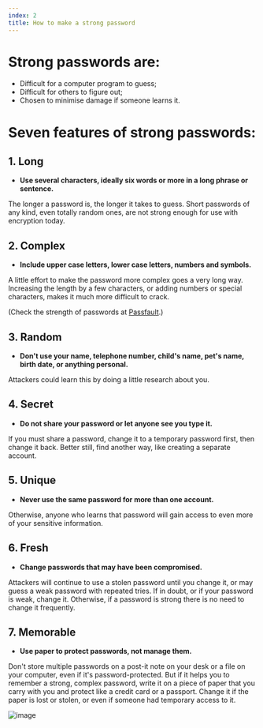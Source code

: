 ```yaml
---
index: 2
title: How to make a strong password
---
```

# Strong passwords are:  

*	Difficult for a computer program to guess;
*	Difficult for others to figure out; 
*	Chosen to minimise damage if someone learns it.

# Seven features of strong passwords:  

## 1. Long 

* **Use several characters, ideally six words or more in a long phrase or sentence.** 

The longer a password is, the longer it takes to guess. Short passwords of any kind, even totally random ones, are not strong enough for use with encryption today.

## 2. Complex

*	**Include upper case letters, lower case letters, numbers and symbols.** 

A little effort to make the password more complex goes a very long way. Increasing the length by a few characters, or adding numbers or special characters, makes it much more difficult to crack. 

(Check the strength of passwords at [Passfault](http://www.passfault.com/).)

## 3. Random

*	**Don't use your name, telephone number, child's name, pet's name, birth date, or anything personal.** 

Attackers could learn this by doing a little research about you.

## 4. Secret

*	**Do not share your password or let anyone see you type it.** 

If you must share a password, change it to a temporary password first, then change it back. Better still, find another way, like creating a separate account. 

## 5. Unique

*	**Never use the same password for more than one account.** 

Otherwise, anyone who learns that password will gain access to even more of your sensitive information.

## 6. Fresh

*	**Change passwords that may have been compromised.** 

Attackers will continue to use a stolen password until you change it, or may guess a weak password with repeated tries. If in doubt, or if your password is weak, change it. Otherwise, if a password is strong there is no need to change it frequently.

## 7. Memorable

*	**Use paper to protect passwords, not manage them.** 

Don't store multiple passwords on a post-it note on your desk or a file on your computer, even if it's password-protected. But if it helps you to remember a strong, complex password, write it on a piece of paper that you carry with you and protect like a credit card or a passport. Change it if the paper is lost or stolen, or even if someone had temporary access to it.   

![image](password2.png)